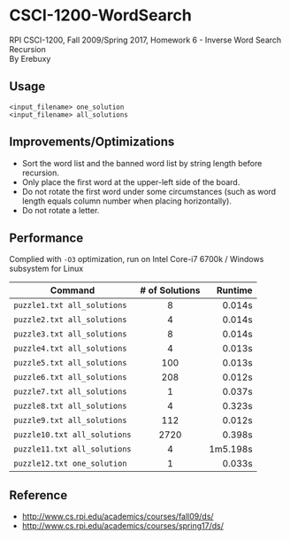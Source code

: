 # CSCI-1200-WordSearch
RPI CSCI-1200, Fall 2009/Spring 2017, Homework 6 - Inverse Word Search Recursion <br />
By Erebuxy

## Usage
```shell
<input_filename> one_solution
<input_filename> all_solutions
```

## Improvements/Optimizations
* Sort the word list and the banned word list by string length before recursion.
* Only place the first word at the upper-left side of the board.
* Do not rotate the first word under some circumstances (such as word length equals column number when placing horizontally).
* Do not rotate a letter.

## Performance
Complied with `-O3` optimization, run on Intel Core-i7 6700k / Windows subsystem for Linux

Command | # of Solutions | Runtime
--- | :---: | ---: |
`puzzle1.txt all_solutions` | 8 | 0.014s
`puzzle2.txt all_solutions` | 4 | 0.014s
`puzzle3.txt all_solutions` | 8 | 0.014s
`puzzle4.txt all_solutions` | 4 | 0.013s
`puzzle5.txt all_solutions` | 100 | 0.013s
`puzzle6.txt all_solutions` | 208 | 0.012s
`puzzle7.txt all_solutions` | 1 | 0.037s
`puzzle8.txt all_solutions` | 4 | 0.323s
`puzzle9.txt all_solutions` | 112 | 0.012s
`puzzle10.txt all_solutions` | 2720 | 0.398s
`puzzle11.txt all_solutions` | 4 | 1m5.198s
`puzzle12.txt one_solution` | 1 | 0.033s

## Reference
* http://www.cs.rpi.edu/academics/courses/fall09/ds/
* http://www.cs.rpi.edu/academics/courses/spring17/ds/
